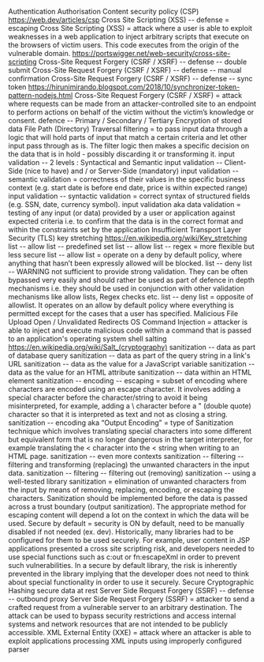 Authentication
Authorisation
Content security policy (CSP) https://web.dev/articles/csp
Cross Site Scripting (XSS) -- defense = escaping
Cross Site Scripting (XSS) = attack where a user is able to exploit weaknesses in a web application to inject arbitrary scripts that execute on the browsers of victim users.  This code executes from the origin of the vulnerable domain. https://portswigger.net/web-security/cross-site-scripting
Cross-Site Request Forgery (CSRF / XSRF) -- defense -- double submit
Cross-Site Request Forgery (CSRF / XSRF) -- defense -- manual confirmation
Cross-Site Request Forgery (CSRF / XSRF) -- defense -- sync token https://hirunimirando.blogspot.com/2018/10/synchronizer-token-pattern-nodejs.html
Cross-Site Request Forgery (CSRF / XSRF) = attack where requests can be made from an attacker-controlled site to an endpoint to perform actions on behalf of the victim without the victim’s knowledge or consent.
defence -- Primary / Secondary / Tertiary
Encryption of stored data
File Path (Directory) Traversal
filtering = to pass input data through a logic that will hold parts of input that match a certain criteria and let other input pass through as is. The filter logic then makes a specific decision on the data that is in hold - possibly discarding it or transforming it.
input validation -- 2 levels : Syntactical and Semantic
input validation -- Client-Side (nice to have) and / or Server-Side (mandatory)
input validation -- semantic validation = correctness of their values in the specific business context (e.g. start date is before end date, price is within expected range)
input validation -- syntactic validation = correct syntax of structured fields (e.g. SSN, date, currency symbol).
input validation aka data validation = testing of any input (or data) provided by a user or application against expected criteria i.e. to confirm that the data is in the correct format and within the constraints set by the application
Insufficient Transport Layer  Security (TLS)
key stretching https://en.wikipedia.org/wiki/Key_stretching
list -- allow list -- predefined set
list -- allow list -- regex = more flexible but less secure
list -- allow list = operate on a deny by default policy, where anything that hasn’t been expressly allowed will be blocked.
list -- deny list -- WARNING not sufficient to provide strong validation. They can be often bypassed very easily and should rather be used as part of defence in depth mechanisms  i.e. they should be used in conjunction with other validation mechanisms like allow lists, Regex checks etc.
list -- deny list = opposite of allowlist. It operates on an allow by default policy where everything is permitted except for the cases that a user has specified.
Malicious File Upload
Open / Unvalidated Redirects
OS Command Injection = attacker is able to inject and execute malicious code within a command that is passed to an application's operating system shell
salting https://en.wikipedia.org/wiki/Salt_(cryptography)
sanitization -- data as part of database query
sanitization -- data as part of the query string in a link's URL
sanitization -- data as the value for a JavaScript variable
sanitization -- data as the value for an HTML attribute
sanitization -- data within an HTML element
sanitization -- encoding -- escaping = subset of encoding where characters are encoded using an escape character. It involves adding a special character before the character/string to avoid it being misinterpreted, for example, adding a \ character before a " (double quote) character so that it is interpreted as text and not as closing a string.
sanitization -- encoding aka “Output Encoding” = type of Sanitization technique which involves translating special characters into some different but equivalent form that is no longer dangerous in the target interpreter, for example translating the < character into the &lt; string when writing to an HTML page.
sanitization -- even more contexts
sanitization -- filtering -- filtering and transforming (replacing) the unwanted characters in the input data.
sanitization -- filtering -- filtering out (removing)
sanitization -- using a well-tested library
sanitization = elimination of unwanted characters from the input by means of removing, replacing, encoding, or escaping the characters. Sanitization should be implemented before the data is passed across a trust boundary (output sanitization). The appropriate method for escaping content will depend a lot on the context in which the data will be used.
Secure by default = security is ON by default, need to be manually disabled if not needed (ex. dev).  Historically, many libraries had to be configured for them to be used securely.  For example, user content in JSP applications presented a cross site scripting risk, and developers needed to use special functions such as c:out or fn:escapeXml in order to prevent such vulnerabilities.  In a secure by default library, the risk is inherently prevented in the library implying that the developer does not need to think about special functionality in order to use it securely.
Secure Cryptographic Hashing
secure data at rest
Server Side Request Forgery (SSRF) -- defense -- outbound proxy
Server Side Request Forgery (SSRF) = attacker to send a crafted request from a vulnerable server to an arbitrary destination. The attack can be used to bypass security restrictions and access internal systems and network resources that are not intended to be publicly accessible.
XML External Entity (XXE) = attack where an attacker is able to exploit applications processing XML inputs using improperly configured parser
